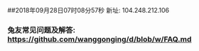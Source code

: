 ##2018年09月28日07时08分57秒 新址: 104.248.212.106
### 兔友常见问题及解答: https://github.com/wanggonging/d/blob/w/FAQ.md
